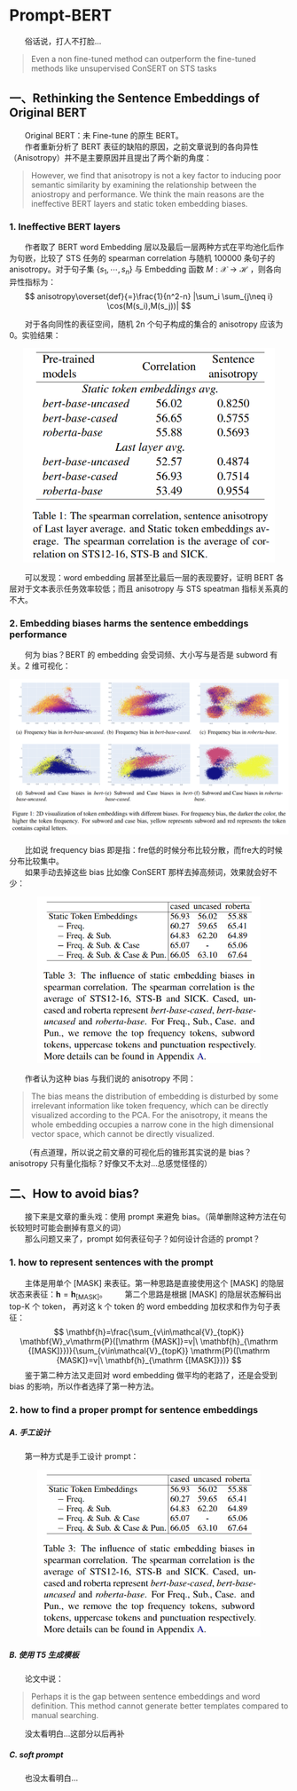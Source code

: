 # Prompt-BERT
&emsp;&emsp;俗话说，打人不打脸...

> Even a non fine-tuned method can outperform the fine-tuned methods like unsupervised ConSERT on STS tasks  

## 一、Rethinking the Sentence Embeddings of Original BERT
&emsp;&emsp;Original BERT：未 Fine-tune 的原生 BERT。  
&emsp;&emsp;作者重新分析了 BERT 表征的缺陷的原因，之前文章说到的各向异性（Anisotropy）并不是主要原因并且提出了两个新的角度：
> However, we find that anisotropy is not a key factor to inducing poor semantic similarity by examining the relationship between the aniostropy and performance. We think the main reasons are the ineffective BERT layers and static token embedding biases.

### 1. Ineffective BERT layers
&emsp;&emsp;作者取了 BERT word Embedding 层以及最后一层两种方式在平均池化后作为句嵌，比较了 STS 任务的 spearman correlation 与随机 100000 条句子的 anisotropy。对于句子集 $\{s_1,\cdots,s_n\}$ 与 Embedding 函数 $M:\mathcal{X}\rightarrow \mathcal{H}$ ，则各向异性指标为：
$$
anisotropy\overset{def}{=}\frac{1}{n^2-n} |\sum_i \sum_{j\neq i} \cos(M(s_i),M(s_j))|
$$

&emsp;&emsp;对于各向同性的表征空间，随机 2n 个句子构成的集合的 anisotropy 应该为 0。实验结果：  

<center><img src="1.png"  style="zoom:100%;" width="90%"/></center>

&emsp;&emsp;可以发现：word embedding 层甚至比最后一层的表现要好，证明 BERT 各层对于文本表示任务效率较低；而且 anisotropy 与 STS speatman 指标关系真的不大。

### 2. Embedding biases harms the sentence embeddings performance
&emsp;&emsp;何为 bias？BERT 的 embedding 会受词频、大小写与是否是 subword 有关。2 维可视化：

<center><img src="2.png"  style="zoom:100%;" width="110%"/></center>

&emsp;&emsp;比如说 frequency bias 即是指：fre低的时候分布比较分散，而fre大的时候分布比较集中。  
&emsp;&emsp;如果手动去掉这些 bias 比如像 ConSERT 那样去掉高频词，效果就会好不少：  

<center><img src="3.png"  style="zoom:100%;" width="80%"/></center>

&emsp;&emsp;作者认为这种 bias 与我们说的 anisotropy 不同：  

> The bias means the distribution of embedding is disturbed by some irrelevant information like token frequency, which can be directly visualized according to the PCA. For the anisotropy, it means the whole embedding occupies a narrow cone in the high dimensional vector space, which cannot be directly visualized.

&emsp;&emsp;（有点道理，所以说之前文章的可视化后的锥形其实说的是 bias？anisotropy  只有量化指标？好像又不太对...总感觉怪怪的）  

## 二、How to avoid bias?
&emsp;&emsp;接下来是文章的重头戏：使用 prompt 来避免 bias。（简单删除这种方法在句长较短时可能会删掉有意义的词）  
&emsp;&emsp;那么问题又来了，prompt 如何表征句子？如何设计合适的 prompt？

### 1. how to represent sentences with the prompt
&emsp;&emsp;主体是用单个 [MASK] 来表征。第一种思路是直接使用这个 [MASK] 的隐层状态来表征：$\mathbf{h}=\mathbf{h}_{[\mathrm{MASK}]}$。
&emsp;&emsp;第二个思路是根据 [MASK] 的隐层状态解码出 top-K 个 token， 再对这 k 个 token 的 word embedding 加权求和作为句子表征：
$$
\mathbf{h}=\frac{\sum_{v\in\mathcal{V}_{topK}} \mathbf{W}_v\mathrm{P}([\mathrm {MASK]}=v|\ \mathbf{h}_{\mathrm {[MASK]}})}{\sum_{v\in\mathcal{V}_{topK}} \mathrm{P}([\mathrm {MASK]}=v|\ \mathbf{h}_{\mathrm {[MASK]}})}
$$
&emsp;&emsp;鉴于第二种方法又走回对 word embedding 做平均的老路了，还是会受到 bias 的影响，所以作者选择了第一种方法。

### 2. how to find a proper prompt for sentence embeddings
##### A. 手工设计
&emsp;&emsp;第一种方式是手工设计 prompt：
<center><img src="3.png"  style="zoom:100%;" width="80%"/></center>

##### B. 使用 T5 生成模板
&emsp;&emsp;论文中说：
> Perhaps it is the gap between sentence embeddings and word definition. This method cannot generate better templates compared to manual searching.

&emsp;&emsp;没太看明白...这部分以后再补

##### C. soft prompt
&emsp;&emsp;也没太看明白...

